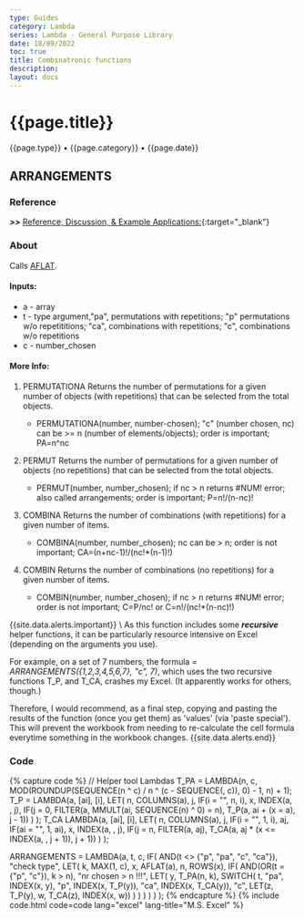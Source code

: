 ```yaml
---
type: Guides
category: Lambda
series: Lambda - General Purpose Library
date: 18/09/2022
toc: true
title: Combinatronic functions
description: 
layout: docs
---
```


# {{page.title}}
<time class="metadata" style="text-alstyleign:left"> {{page.type}} • {{page.category}} • {{page.date}}</time>

## ARRANGEMENTS

### Reference

***>>*** [Reference, Discussion, & Example Applications:](https://www.mrexcel.com/board/threads/arrangements.1179396/){:target="_blank"}

### About

Calls [AFLAT](../lambda-library/lambda-aflat.html).

#### Inputs:

  - a - array
  - t - type argument,"pa", permutations with repetitions; "p" permutations w/o repetititions; "ca", combinations with repetitions; "c", combinations w/o repetitions
  - c - number_chosen

#### More Info:

1. PERMUTATIONA Returns the number of permutations for a given number of objects (with repetitions) that can be selected from the total objects.
    - PERMUTATIONA(number, number-chosen); "c" (number chosen, nc) can be >= n (number of elements/objects); order is important; PA=n^nc

2. PERMUT Returns the number of permutations for a given number of objects (no repetitions) that can be selected from the total objects.
    - PERMUT(number, number_chosen); if nc > n returns #NUM! error; also called arrangements; order is important; P=n!/(n-nc)!

3. COMBINA Returns the number of combinations (with repetitions) for a given number of items.
    - COMBINA(number, number_chosen); nc can be > n; order is not important; CA=(n+nc-1)!/(nc!*(n-1)!)

4. COMBIN Returns the number of combinations (no repetitions) for a given number of items.
    - COMBIN(number, number_chosen); if nc > n returns #NUM! error; order is not important; C=P/nc! or C=n!/(nc!*(n-nc)!)

{{site.data.alerts.important}}
\\
As this function includes some ***recursive*** helper functions, it can be particularly resource intensive on Excel (depending on the arguments you use). 

For example, on a set of 7 numbers, the formula *= ARRANGEMENTS({1,2,3,4,5,6,7}, "c", 7)*, which uses the two recursive functions T_P, and T_CA, crashes my Excel. (It apparently works for others, though.)

Therefore, I would recommend, as a final step, copying and pasting the results of the function (once you get them) as 'values' (via 'paste special'). This will prevent the workbook from needing to re-calculate the cell formula everytime something in the workbook changes.
{{site.data.alerts.end}}

### Code

{% capture code %}
// Helper tool Lambdas
T_PA = LAMBDA(n, c, MOD(ROUNDUP(SEQUENCE(n ^ c) / n ^ (c - SEQUENCE(, c)), 0) - 1, n) + 1);
T_P = LAMBDA(a, [ai], [i],
    LET(
        n, COLUMNS(a),
        j, IF(i = "", n, i),
        x, INDEX(a, , j),
        IF(j = 0, FILTER(a, MMULT(ai, SEQUENCE(n) ^ 0) = n), T_P(a, ai + (x = a), j - 1))
    )
);
T_CA LAMBDA(a, [ai], [i],
    LET(
        n, COLUMNS(a),
        j, IF(i = "", 1, i),
        aj, IF(ai = "", 1, ai),
        x, INDEX(a, , j),
        IF(j = n, FILTER(a, aj), T_CA(a, aj * (x <= INDEX(a, , j + 1)), j + 1))
    )
);

ARRANGEMENTS = LAMBDA(a, t, c,
    IF(
        AND(t <> {"p", "pa", "c", "ca"}),
        "check type",
        LET(
            k, MAX(1, c),
            x, AFLAT(a),
            n, ROWS(x),
            IF(
                AND(OR(t = {"p", "c"}), k > n),
                "nr chosen > n !!!",
                LET(
                    y, T_PA(n, k),
                    SWITCH(
                        t,
                        "pa",
                        INDEX(x, y),
                        "p",
                        INDEX(x, T_P(y)),
                        "ca",
                        INDEX(x, T_CA(y)),
                        "c",
                        LET(z, T_P(y), w, T_CA(z), INDEX(x, w))
                    )
                )
            )
        )
    )
);
{% endcapture %}
{% include code.html code=code lang="excel" lang-title="M.S. Excel" %}

